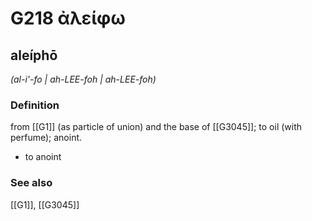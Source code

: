 # G218 ἀλείφω

## aleíphō

_(al-i'-fo | ah-LEE-foh | ah-LEE-foh)_

### Definition

from [[G1]] (as particle of union) and the base of [[G3045]]; to oil (with perfume); anoint.

- to anoint

### See also

[[G1]], [[G3045]]

